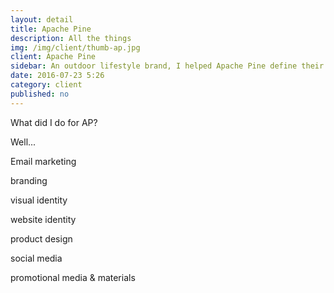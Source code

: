 ```yaml
---
layout: detail
title: Apache Pine
description: All the things
img: /img/client/thumb-ap.jpg
client: Apache Pine
sidebar: An outdoor lifestyle brand, I helped Apache Pine define their visual identity and web presence. I also had the pleasure of designing various products and additional promotional materials
date: 2016-07-23 5:26
category: client
published: no
---
```


What did I do for AP?

Well...

Email marketing

branding

visual identity

website identity

product design

social media

promotional media & materials

